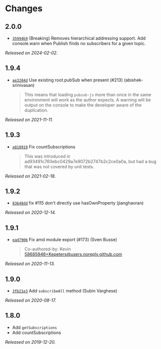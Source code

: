 # Changes

## 2.0.0

- [`35994b9`](https://github.com/vtange/PubSubJS/commit/35994b95c236d71d8cc2867544a706033653c1ba)
  (Breaking) Removes hierarchical addressing support.
  Add console.warn when Publish finds no subscribers for a given topic.

_Released on 2024-02-02._

## 1.9.4

- [`ae3284d`](https://github.com/mroderick/PubSubJS/commit/ae3284d46054b189e143b405e1bfc6c09643bf77)
  Use existing root.pubSub when present (#213) (abishek-srinivasan)
    >
    > This means that loading `pubsub-js` more than once in the same environment will work as the author expects. A warning will be output on the console to make the developer aware of the duplication.

_Released on 2021-11-11._

## 1.9.3

- [`a810919`](https://github.com/mroderick/PubSubJS/commit/a81091962dd4836da9da6dcf7aafeca4aeb9f815)
  Fix countSubscriptions
    >
    > This was introduced in ad93491c760ebc0429a7e9072b2747b2c2ce0a0a, but had
    > a bug that was not covered by unit tests.
    >

_Released on 2021-02-18._

## 1.9.2

- [`83648dd`](https://github.com/mroderick/PubSubJS/commit/83648dd9e48762a8058904debe1b653850bbcf5c)
  fix #115 don't directly use hasOwnProperty (jianghaoran)

_Released on 2020-12-14._

## 1.9.1

- [`ead7906`](https://github.com/mroderick/PubSubJS/commit/ead79069b79df8c4f7d3324047cdb3b9d4c33571)
  Fix amd module export (#173) (Sven Busse)
    >
    > Co-authored-by: Kevin <58685946+Kepeters@users.noreply.github.com>

_Released on 2020-11-13._

## 1.9.0

- [`3fb21e3`](https://github.com/mroderick/PubSubJS/commit/3fb21e309f8bb9fd32906b25b3a607bc32e8b1a7)
  Add `subscribeAll` method (Subin Varghese)

_Released on 2020-08-17._

## 1.8.0

* Add `getSubscriptions`
* Add countSubscriptions

_Released on 2019-12-20._
